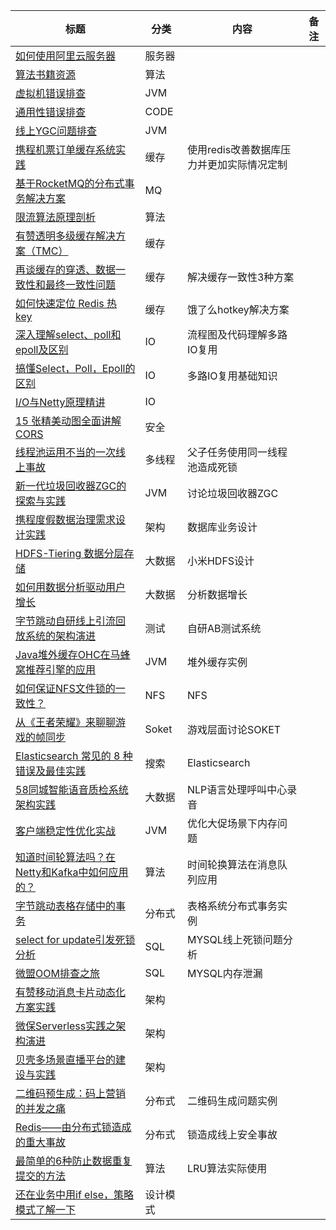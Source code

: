 
|标题|分类|内容|备注|
|----|----|----|----|
| [如何使用阿里云服务器](https://mp.weixin.qq.com/s?__biz=Mzg2OTA0Njk0OA==&mid=2247485738&idx=1&sn=f97e91a50e444944076c30b0717b303a&chksm=cea246e1f9d5cff73faf6a778b147ea85162d1f3ed55ca90473c6ebae1e2c4d13e89282aeb24&token=406194678&lang=zh_CN#rd) | 服务器| ||
| [算法书籍资源](https://snailclimb.gitee.io/javaguide/#/docs/dataStructures-algorithms/%E7%AE%97%E6%B3%95%E5%AD%A6%E4%B9%A0%E8%B5%84%E6%BA%90%E6%8E%A8%E8%8D%90) | 算法| ||
| [虚拟机错误排查](https://snailclimb.gitee.io/javaguide/#/./docs/java/%E6%89%8B%E6%8A%8A%E6%89%8B%E6%95%99%E4%BD%A0%E5%AE%9A%E4%BD%8D%E5%B8%B8%E8%A7%81Java%E6%80%A7%E8%83%BD%E9%97%AE%E9%A2%98) | JVM| ||
| [通用性错误排查](https://www.iteye.com/blog/javatar-804187) | CODE| ||
| [线上YGC问题排查](https://club.perfma.com/article/1661497)  | JVM| ||
| [携程机票订单缓存系统实践](https://mp.weixin.qq.com/s/0ls1QYKAIiZdXhKPQ62OrQ)  | 缓存| 使用redis改善数据库压力并更加实际情况定制 ||
| [基于RocketMQ的分布式事务解决方案](https://www.jianshu.com/p/286cac4625b6)  | MQ |  ||
| [限流算法原理剖析](https://mp.weixin.qq.com/s/MA1CLXdknLvnPV_s3ZQUSg)  | 算法 |  ||
| [有赞透明多级缓存解决方案（TMC）](https://mp.weixin.qq.com/s?__biz=MzAxOTY5MDMxNA%3D%3D&mid=2455759090&idx=1&sn=f9f0b49d7c1916672f9d4f63dab0c2b6&chksm=8c686ed7bb1fe7c1446838941ff1bdb5d0bd8738aa43c22d456cf9736e3068eb13a29f908403&scene=21#wechat_redirect)  | 缓存 | ||
| [再谈缓存的穿透、数据一致性和最终一致性问题](https://mp.weixin.qq.com/s?__biz=MzI4MTY5NTk4Ng==&mid=2247489165&amp;idx=1&amp;sn=1d134c75d2fbcc4967fd0c10eb1cf8a9&source=41#wechat_redirect)  | 缓存 |  解决缓存一致性3种方案||
| [如何快速定位 Redis 热 key](https://mp.weixin.qq.com/s/rZs-oWBGGYtNKLMpI0-tXw)  | 缓存 |  饿了么hotkey解决方案 ||
| [深入理解select、poll和epoll及区别](https://blog.csdn.net/wteruiycbqqvwt/article/details/90299610)  | IO |  流程图及代码理解多路IO复用 ||
| [搞懂Select，Poll，Epoll的区别](https://www.itqiankun.com/article/select-poll-epoll)  | IO | 多路IO复用基础知识  ||
| [I/O与Netty原理精讲](https://mp.weixin.qq.com/s/K9Oyn0cbwqVCh1j3N5bd_w)  | IO |   ||
| [15 张精美动图全面讲解 CORS](https://mp.weixin.qq.com/s/tei4tXhxthnZIX6mLUwSTA)  | 安全 |   ||
| [线程池运用不当的一次线上事故](https://mp.weixin.qq.com/s/Qpdxfal-m0KOUxLeMJlPxw)  | 多线程 | 父子任务使用同一线程池造成死锁  ||
| [新一代垃圾回收器ZGC的探索与实践](https://mp.weixin.qq.com/s/ag5u2EPObx7bZr7hkcrOTg)  | JVM | 讨论垃圾回收器ZGC  ||
| [携程度假数据治理需求设计实践](https://mp.weixin.qq.com/s/Xhuy2iRe6N_3yL4-jlRocA)  | 架构 | 数据库业务设计 ||
|[HDFS-Tiering 数据分层存储](https://mp.weixin.qq.com/s/0weyff54TjsBo6L-Zmkg5w)|大数据|小米HDFS设计||
|[如何用数据分析驱动用户增长](https://mp.weixin.qq.com/s/cdTNRFFJcKrpWgOtuFzYFw)|大数据|分析数据增长||
|[字节跳动自研线上引流回放系统的架构演进](https://mp.weixin.qq.com/s/3rxdiVDYqwllPRbF6gQ50Q)|测试|自研AB测试系统||
|[Java堆外缓存OHC在马蜂窝推荐引擎的应用](https://mp.weixin.qq.com/s/PEqWHct0K4LvzgeYJobWpA)|JVM|堆外缓存实例||
|[如何保证NFS文件锁的一致性？](https://mp.weixin.qq.com/s/lcrI3hzIplrQHs5aB_9Prg)|NFS|NFS|
|[从《王者荣耀》来聊聊游戏的帧同步](https://mp.weixin.qq.com/s/5atfuUNiIxYFv5y_wSVK1w)|Soket|游戏层面讨论SOKET||
|[Elasticsearch 常见的 8 种错误及最佳实践](https://mp.weixin.qq.com/s/zsAk7clgxzrjWLpQbYoTXg)|搜索|Elasticsearch||
|[58同城智能语音质检系统架构实践](https://mp.weixin.qq.com/s/1xHz6Ym8u0VOJL5-jYc5CQ)|大数据|NLP语言处理呼叫中心录音||
|[客户端稳定性优化实战](https://mp.weixin.qq.com/s/jQfrxyvVtBBjUXkJuRinGA)|JVM|优化大促场景下内存问题||
|[知道时间轮算法吗？在Netty和Kafka中如何应用的？](https://mp.weixin.qq.com/s/xBB72hJGn8geZ7SkM0FqJw)|算法|时间轮换算法在消息队列应用||
|[字节跳动表格存储中的事务](https://mp.weixin.qq.com/s/ZjnRzI18plggKTv_nPBsEw)|分布式|表格系统分布式事务实例||
|[select for update引发死锁分析](https://www.cnblogs.com/micrari/p/8029710.html)|SQL|MYSQL线上死锁问题分析||
|[微盟OOM排查之旅](https://mp.weixin.qq.com/s/eqw03qx8WyTzFS4O9y4iVQ)|SQL|MYSQL内存泄漏||
|[有赞移动消息卡片动态化方案实践](https://mp.weixin.qq.com/s/IA-HJm1ZQ2HMcLYdFHD5Ug)|架构|||
|[微保Serverless实践之架构演进](https://mp.weixin.qq.com/s/3IjP3J7GGZXWGVuWfxEsGA)|架构|||
|[贝壳多场景直播平台的建设与实践](https://mp.weixin.qq.com/s/Fspxx8al6SK5qQkB3etBgg)|架构|||
|[二维码预生成：码上营销的并发之痛](https://mp.weixin.qq.com/s/T38OglzdiRjjtqWUKx608w)|分布式|二维码生成问题实例||
|[Redis——由分布式锁造成的重大事故](https://juejin.im/post/6854573212831842311)|分布式|锁造成线上安全事故||
|[最简单的6种防止数据重复提交的方法](https://mp.weixin.qq.com/s/p1MRZpnxohnX2jIpZDczmQ)|算法|LRU算法实际使用||
|[还在业务中用if else，策略模式了解一下](https://juejin.im/post/6844903874596175880)|设计模式||||

